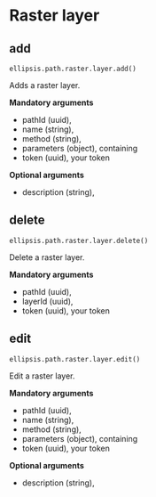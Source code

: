 # Raster layer

## add

    ellipsis.path.raster.layer.add()

Adds a raster layer.

**Mandatory arguments**
- pathId (uuid),
- name (string),
- method (string),
- parameters (object), containing
- token (uuid), your token

**Optional arguments**
- description (string), 

## delete

    ellipsis.path.raster.layer.delete()

Delete a raster layer.

**Mandatory arguments**

- pathId (uuid),
- layerId (uuid), 
- token (uuid), your token

## edit

    ellipsis.path.raster.layer.edit()

Edit a raster layer.

**Mandatory arguments**
- pathId (uuid),
- name (string),
- method (string),
- parameters (object), containing
- token (uuid), your token

**Optional arguments**
- description (string), 